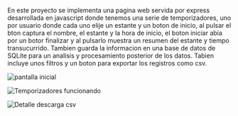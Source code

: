 En este proyecto se implementa una pagina web servida por express desarrollada en javascript donde tenemos una serie de temporizadores, uno por usuario donde cada uno elije un estante y un boton de inicio, al pulsar el bton captura el nombre, el estante y la hora de inicio, el boton iniciar abia por un botor finalizar y al pulsarlo muestra un resumen del estante y tiempo transucurrido. Tambien guarda la informacion en una base de datos de SQLite para un analisis y procesamiento posterior de los datos. Tabien incluye unos filtros y un boton para exportar los registros como csv.


![pantalla inicial]([[imágenes/ejemplo.png](https://github.com/bokol-ooch/temporizadores/blob/main/Captura%20de%20pantalla%202025-09-22%20130900.png)](https://github.com/bokol-ooch/temporizadores/blob/main/Captura%20de%20pantalla%202025-09-22%20130900.png))

![Temporizadores funcionando]([[imágenes/ejemplo.png](https://github.com/bokol-ooch/temporizadores/blob/main/Captura%20de%20pantalla%202025-09-22%20130919.png)](https://github.com/bokol-ooch/temporizadores/blob/main/Captura%20de%20pantalla%202025-09-22%20130919.png))

![Detalle descarga csv]([[imágenes/ejemplo.png](https://github.com/bokol-ooch/temporizadores/blob/main/Captura%20de%20pantalla%202025-09-22%20130935.png)](https://github.com/bokol-ooch/temporizadores/blob/main/Captura%20de%20pantalla%202025-09-22%20130935.png))
